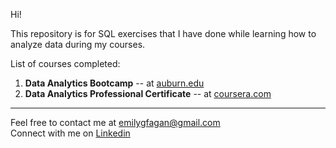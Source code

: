 Hi!   

This repository is for SQL exercises that I have done while learning how to analyze data during my courses.   

List of courses completed:
1. **Data Analytics Bootcamp** -- at [auburn.edu](https://auburn.edu2.com/product/5953/full-data-analytics-bootcamp)   
2. **Data Analytics Professional Certificate** -- at [coursera.com](https://www.coursera.org/professional-certificates/google-data-analytics?skipBrowseRedirect=true)   

----------------------------------------------------------------------
Feel free to contact me at emilygfagan@gmail.com   
Connect with me on [Linkedin](https://www.linkedin.com/in/emilygfagan/)

